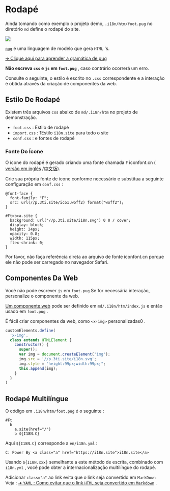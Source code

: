 # Rodapé

Ainda tomando como exemplo o projeto demo, `.i18n/htm/foot.pug` no diretório `md` define o rodapé do site.

![](https://p.3ti.site/1721286077.avif)

[`pug`](https://pugjs.org) é uma linguagem de modelo que gera `HTML` 's.

[➔ Clique aqui para aprender a gramática de pug](https://pugjs.org)

**Não escreva `css` e `js` em `foot.pug`** , caso contrário ocorrerá um erro.

Consulte o seguinte, o estilo é escrito no `.css` correspondente e a interação é obtida através da criação de componentes da web.

## Estilo De Rodapé

Existem três arquivos `css` abaixo de `md/.i18n/htm` no projeto de demonstração.

* `foot.css` : Estilo de rodapé
* `import.css` : 1Estilo `i18n.site` para todo o site
* `conf.css` : e fontes de rodapé

### Fonte Do Ícone

O ícone do rodapé é gerado criando uma fonte chamada `F` iconfont.cn ( [versão em inglês](https://www.iconfont.cn/?lang=en-us) /[中文版](https://www.iconfont.cn/?lang=zh)).

Crie sua própria fonte de ícone conforme necessário e substitua a seguinte configuração em `conf.css` :

```
@font-face {
  font-family: "F";
  src: url(//p.3ti.site/ico1.woff2) format("woff2");
}

#Ft>b>a.site {
  background: url("//p.3ti.site/i18n.svg") 0 0 / cover;
  display: block;
  height: 24px;
  opacity: 0.8;
  width: 115px;
  flex-shrink: 0;
}
```

Por favor, não faça referência direta ao arquivo de fonte iconfont.cn porque ele não pode ser carregado no navegador Safari.

## Componentes Da Web

Você não pode escrever `js` em `foot.pug` Se for necessária interação, personalize o componente da web.

[Um componente web](https://www.freecodecamp.org/news/build-your-first-web-component/) pode ser definido em `md/.i18n/htm/index.js` e então usado em `foot.pug` .

É fácil criar componentes da web, como `<x-img>` personalizadas0 .

```js
customElements.define(
  'x-img',
  class extends HTMLElement {
    constructor() {
      super();
      var img = document.createElement('img');
      img.src = '//p.3ti.site/i18n.svg';
      img.style = "height:99px;width:99px;";
      this.append(img);
    }
  }
)
```

## Rodapé Multilíngue

O código em `.i18n/htm/foot.pug` é o seguinte :

```
#Ft
  b
    a.site(href="/")
    b ${I18N.C}
```

Aqui `${I18N.C}` corresponde a `en/i18n.yml` :

```
C: Power By <a class="a" href="https://i18n.site">i18n.site</a>
```

Usando `${I18N.xxx}` semelhante a este método de escrita, combinado com `i18n.yml` , você pode obter a internacionalização multilíngue do rodapé.

Adicionar `class="a"` ao link evita que o link seja convertido em `MarkDown` Veja :
 [➔ `YAML` : Como evitar que o link `HTML` seja convertido em `Markdown`](/i18/qa#H2) .